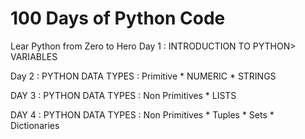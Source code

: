 # 100 Days of Python Code
 Lear Python from Zero to Hero
  Day 1 : 
    INTRODUCTION TO PYTHON> VARIABLES   

Day 2 :
    PYTHON DATA TYPES : Primitive
        * NUMERIC 
        * STRINGS

DAY 3 :
    PYTHON DATA TYPES : Non Primitives
        * LISTS

DAY 4 :
    PYTHON DATA TYPES : Non Primitives
        * Tuples
        * Sets
        * Dictionaries
    